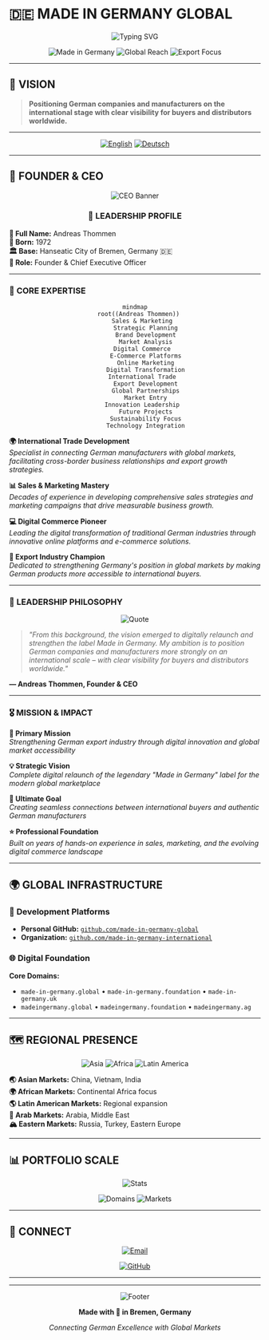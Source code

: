# 🇩🇪 MADE IN GERMANY GLOBAL

<div align="center">

![Typing SVG](https://readme-typing-svg.herokuapp.com/?lines=Digitally+Relaunching+German+Excellence;Connecting+Global+Markets;Made+in+Germany+Worldwide;Premium+Quality+Since+1872&font=Fira%20Code&center=true&width=600&height=50&color=FFD700&background=000000)

</div>

<div align="center">

![Made in Germany](https://img.shields.io/badge/MADE_IN-GERMANY-000000?style=for-the-badge&logo=data:image/svg+xml;base64,PHN2ZyB3aWR0aD0iMjQiIGhlaWdodD0iMjQiIHZpZXdCb3g9IjAgMCAyNCAyNCIgZmlsbD0ibm9uZSIgeG1sbnM9Imh0dHA6Ly93d3cudzMub3JnLzIwMDAvc3ZnIj4KPHJlY3Qgd2lkdGg9IjI0IiBoZWlnaHQ9IjgiIGZpbGw9IiMwMDAwMDAiLz4KPHJlY3QgeT0iOCIgd2lkdGg9IjI0IiBoZWlnaHQ9IjgiIGZpbGw9IiNGRjAwMDAiLz4KPHJlY3QgeT0iMTYiIHdpZHRoPSIyNCIgaGVpZ2h0PSI4IiBmaWxsPSIjRkZENzAwIi8+Cjwvc3ZnPgo=&labelColor=FFD700&color=FF0000)
![Global Reach](https://img.shields.io/badge/GLOBAL_REACH-152_DOMAINS-1e3a8a?style=for-the-badge&labelColor=0f172a)
![Export Focus](https://img.shields.io/badge/EXPORT-INDUSTRY-dc2626?style=for-the-badge&labelColor=0f172a)

</div>

---

## 🚀 **VISION**

> **Positioning German companies and manufacturers on the international stage with clear visibility for buyers and distributors worldwide.**

---

<!-- Language Toggle Buttons -->
<div align="center">

[![English](https://img.shields.io/badge/🇬🇧_ENGLISH-ACTIVE-FFD700?style=for-the-badge&labelColor=000000)](#english-content)
[![Deutsch](https://img.shields.io/badge/🇩🇪_DEUTSCH-KLICKEN-dc2626?style=for-the-badge&labelColor=000000)](#german-content)

</div>

---

<!-- English Content -->
<div id="english-content">

## 👑 **FOUNDER & CEO**

<div align="center">

![CEO Banner](https://capsule-render.vercel.app/api?type=waving&color=gradient&customColorList=6,11,20&height=200&section=header&text=ANDREAS%20THOMMEN&fontSize=35&fontColor=fff&animation=twinkling&fontAlignY=35&desc=CEO%20%26%20Founder%20•%20Made%20in%20Germany%20Global&descAlignY=55&descSize=18)

</div>

<div align="center">

### 🌟 **LEADERSHIP PROFILE**

</div>

**👤 Full Name:** Andreas Thommen  
**🎂 Born:** 1972  
**🏛️ Base:** Hanseatic City of Bremen, Germany 🇩🇪  
**🎯 Role:** Founder & Chief Executive Officer  

---

### 🎯 **CORE EXPERTISE**

<div align="center">

```mermaid
mindmap
  root((Andreas Thommen))
    Sales & Marketing
      Strategic Planning
      Brand Development
      Market Analysis
    Digital Commerce
      E-Commerce Platforms
      Online Marketing
      Digital Transformation
    International Trade
      Export Development
      Global Partnerships
      Market Entry
    Innovation Leadership
      Future Projects
      Sustainability Focus
      Technology Integration
```

</div>

**🌍 International Trade Development**  
*Specialist in connecting German manufacturers with global markets, facilitating cross-border business relationships and export growth strategies.*

**📊 Sales & Marketing Mastery**  
*Decades of experience in developing comprehensive sales strategies and marketing campaigns that drive measurable business growth.*

**💻 Digital Commerce Pioneer**  
*Leading the digital transformation of traditional German industries through innovative online platforms and e-commerce solutions.*

**🚀 Export Industry Champion**  
*Dedicated to strengthening Germany's position in global markets by making German products more accessible to international buyers.*

---

### 💭 **LEADERSHIP PHILOSOPHY**

<div align="center">

![Quote](https://capsule-render.vercel.app/api?type=rounded&color=gradient&customColorList=24,12,6&height=120&section=header&text=Vision%20Statement&fontSize=24&fontColor=fff&animation=fadeIn&fontAlignY=38)

</div>

> *"From this background, the vision emerged to digitally relaunch and strengthen the label Made in Germany. My ambition is to position German companies and manufacturers more strongly on an international scale – with clear visibility for buyers and distributors worldwide."*

**— Andreas Thommen, Founder & CEO**

---

### 🎖️ **MISSION & IMPACT**

**🎯 Primary Mission**  
*Strengthening German export industry through digital innovation and global market accessibility*

**💡 Strategic Vision**  
*Complete digital relaunch of the legendary "Made in Germany" label for the modern global marketplace*

**🚀 Ultimate Goal**  
*Creating seamless connections between international buyers and authentic German manufacturers*

**⭐ Professional Foundation**  
*Built on years of hands-on experience in sales, marketing, and the evolving digital commerce landscape*

---

## 🌍 **GLOBAL INFRASTRUCTURE**

### 🔗 **Development Platforms**
- **Personal GitHub:** [`github.com/made-in-germany-global`](https://github.com/made-in-germany-global)
- **Organization:** [`github.com/made-in-germany-international`](https://github.com/made-in-germany-international)

### 🌐 **Digital Foundation**

**Core Domains:**
- `made-in-germany.global` • `made-in-germany.foundation` • `made-in-germany.uk`
- `madeingermany.global` • `madeingermany.foundation` • `madeingermany.ag`

---

## 🗺️ **REGIONAL PRESENCE**

<div align="center">

![Asia](https://img.shields.io/badge/🌏_ASIA-made--in--germany.asia-1e40af?style=for-the-badge&labelColor=0f172a)
![Africa](https://img.shields.io/badge/🌍_AFRICA-made--in--germany--africa.com-dc2626?style=for-the-badge&labelColor=000000)
![Latin America](https://img.shields.io/badge/🌎_LATIN_AMERICA-made--in--germany.lat-FFD700?style=for-the-badge&labelColor=000000)

</div>

**🌏 Asian Markets:** China, Vietnam, India  
**🌍 African Markets:** Continental Africa focus  
**🌎 Latin American Markets:** Regional expansion  
**🕌 Arab Markets:** Arabia, Middle East  
**🏔️ Eastern Markets:** Russia, Turkey, Eastern Europe

---

## 📊 **PORTFOLIO SCALE**

<div align="center">

![Stats](https://github-readme-stats.vercel.app/api?username=made-in-germany-global&show_icons=true&theme=dark&title_color=FFD700&icon_color=dc2626&text_color=ffffff&bg_color=000000&border_color=FFD700)

![Domains](https://img.shields.io/badge/TOTAL_DOMAINS-152-000000?style=for-the-badge&logo=globe&labelColor=FFD700)
![Markets](https://img.shields.io/badge/KEY_MARKETS-15+-dc2626?style=for-the-badge&logo=trending-up&labelColor=000000)

</div>

---

## 📧 **CONNECT**

<div align="center">

[![Email](https://img.shields.io/badge/✉️_CONTACT-andreas.thommen@made--in--germany.global-dc2626?style=for-the-badge&labelColor=000000)](mailto:andreas.thommen@made-in-germany.global)

[![GitHub](https://img.shields.io/badge/🔗_FOLLOW-GitHub-1e40af?style=for-the-badge&logo=github&labelColor=0f172a)](https://github.com/made-in-germany-global)

</div>

</div>

---

<!-- German Content (Hidden by default, shown when German button is clicked) -->
<div id="german-content" style="display: none;">

## 👑 **GRÜNDER & CEO**

<div align="center">

![CEO Banner DE](https://capsule-render.vercel.app/api?type=waving&color=gradient&customColorList=6,11,20&height=200&section=header&text=ANDREAS%20THOMMEN&fontSize=35&fontColor=fff&animation=twinkling&fontAlignY=35&desc=CEO%20%26%20Gründer%20•%20Made%20in%20Germany%20Global&descAlignY=55&descSize=18)

</div>

<div align="center">

### 🌟 **FÜHRUNGSPROFIL**

</div>

**👤 Vollständiger Name:** Andreas Thommen  
**🎂 Geboren:** 1972  
**🏛️ Standort:** Hansestadt Bremen, Deutschland 🇩🇪  
**🎯 Position:** Gründer & Geschäftsführer  

---

### 🎯 **KERNKOMPETENZ**

**🌍 Internationale Handelsentwicklung**  
*Spezialist für die Verbindung deutscher Hersteller mit globalen Märkten und die Förderung grenzüberschreitender Geschäftsbeziehungen.*

**📊 Verkaufs- und Marketing-Expertise**  
*Jahrzehntelange Erfahrung in der Entwicklung umfassender Verkaufsstrategien und Marketingkampagnen mit messbarem Geschäftswachstum.*

**💻 Digital Commerce Pionier**  
*Führend bei der digitalen Transformation traditioneller deutscher Industrien durch innovative Online-Plattformen.*

**🚀 Export-Industrie-Champion**  
*Engagiert für die Stärkung Deutschlands Position auf den Weltmärkten durch bessere Zugänglichkeit deutscher Produkte.*

---

### 💭 **FÜHRUNGSPHILOSOPHIE**

<div align="center">

![Quote DE](https://capsule-render.vercel.app/api?type=rounded&color=gradient&customColorList=24,12,6&height=120&section=header&text=Vision%20Statement&fontSize=24&fontColor=fff&animation=fadeIn&fontAlignY=38)

</div>

> *"Aus diesem Hintergrund entstand die Vision, das Label Made in Germany digital zu relaunchen und zu stärken. Mein Anspruch ist es, deutsche Unternehmen und Hersteller international stärker zu positionieren – mit klarer Sichtbarkeit für Einkäufer und Distributoren weltweit."*

**— Andreas Thommen, Gründer & CEO**

---

### 🎖️ **MISSION & EINFLUSS**

**🎯 Hauptmission**  
*Stärkung der deutschen Exportindustrie durch digitale Innovation und globale Marktzugänglichkeit*

**💡 Strategische Vision**  
*Kompletter digitaler Relaunch des legendären "Made in Germany" Labels für den modernen globalen Markt*

**🚀 Oberstes Ziel**  
*Nahtlose Verbindungen zwischen internationalen Käufern und authentischen deutschen Herstellern schaffen*

---

## 🌍 **GLOBALE INFRASTRUKTUR**

### 🔗 **Entwicklungsplattformen**
- **Persönliches GitHub:** [`github.com/made-in-germany-global`](https://github.com/made-in-germany-global)
- **Organisation:** [`github.com/made-in-germany-international`](https://github.com/made-in-germany-international)

### 🌐 **Digitale Grundlage**

**Kern-Domains:**
- `made-in-germany.global` • `made-in-germany.foundation` • `made-in-germany.uk`
- `madeingermany.global` • `madeingermany.foundation` • `madeingermany.ag`

---

## 📊 **PORTFOLIO-UMFANG**

<div align="center">

![Domains DE](https://img.shields.io/badge/GESAMT_DOMAINS-152-000000?style=for-the-badge&logo=globe&labelColor=FFD700)
![Markets DE](https://img.shields.io/badge/SCHLÜSSELMÄRKTE-15+-dc2626?style=for-the-badge&logo=trending-up&labelColor=000000)

</div>

---

## 📧 **KONTAKT**

<div align="center">

[![Email DE](https://img.shields.io/badge/✉️_KONTAKT-andreas.thommen@made--in--germany.global-dc2626?style=for-the-badge&labelColor=000000)](mailto:andreas.thommen@made-in-germany.global)

[![GitHub DE](https://img.shields.io/badge/🔗_FOLGEN-GitHub-1e40af?style=for-the-badge&logo=github&labelColor=0f172a)](https://github.com/made-in-germany-global)

</div>

</div>

---

<div align="center">

![Footer](https://capsule-render.vercel.app/api?type=waving&color=gradient&customColorList=6,11,20&height=100&section=footer&animation=twinkling)

**Made with 💙 in Bremen, Germany**

*Connecting German Excellence with Global Markets*

</div>

<!-- Instructions for Language Toggle -->
<!-- 
GITHUB README LANGUAGE TOGGLE INSTRUCTIONS:

Since GitHub doesn't support JavaScript in README files, the language toggle works through anchor links and manual section management. 

To implement a working language toggle:

1. Use the current structure with anchor links (#english-content, #german-content)
2. For a more advanced solution, consider:
   - Creating separate README files (README.md, README-de.md)
   - Using GitHub Actions to automatically generate language versions
   - Implementing a simple redirect system

The current version provides a foundation that users can click to navigate between sections, though it won't hide/show content automatically due to GitHub's limitations.
-->
